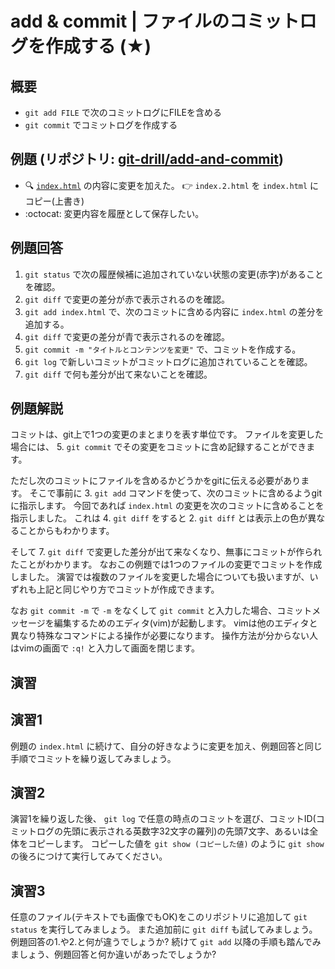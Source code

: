 # add & commit | ファイルのコミットログを作成する (★)

## 概要

- `git add FILE` で次のコミットログにFILEを含める
- `git commit` でコミットログを作成する

## 例題 (リポジトリ: [git-drill/add-and-commit](https://github.com/git-drill/add-and-commit))

- :mag: [`index.html`](url) の内容に変更を加えた。 :point_right: `index.2.html` を `index.html` にコピー(上書き)
- :octocat: 変更内容を履歴として保存したい。

## 例題回答

1. `git status` で次の履歴候補に追加されていない状態の変更(赤字)があることを確認。
2. `git diff` で変更の差分が赤で表示されるのを確認。
3. `git add index.html` で、次のコミットに含める内容に `index.html` の差分を追加する。
4. `git diff` で変更の差分が青で表示されるのを確認。
5. `git commit -m "タイトルとコンテンツを変更"` で、コミットを作成する。
6. `git log` で新しいコミットがコミットログに追加されていることを確認。
7. `git diff` で何も差分が出て来ないことを確認。

## 例題解説

コミットは、git上で1つの変更のまとまりを表す単位です。
ファイルを変更した場合には、 5. `git commit` でその変更をコミットに含め記録することができます。

ただし次のコミットにファイルを含めるかどうかをgitに伝える必要があります。
そこで事前に 3. `git add` コマンドを使って、次のコミットに含めるようgitに指示します。
今回であれば `index.html` の変更を次のコミットに含めることを指示しました。
これは 4. `git diff` をすると 2. `git diff` とは表示上の色が異なることからもわかります。

そして 7. `git diff` で変更した差分が出て来なくなり、無事にコミットが作られたことがわかります。
なおこの例題では1つのファイルの変更でコミットを作成しました。
演習では複数のファイルを変更した場合についても扱いますが、いずれも上記と同じやり方でコミットが作成できます。

なお `git commit -m` で `-m` をなくして `git commit` と入力した場合、コミットメッセージを編集するためのエディタ(vim)が起動します。
vimは他のエディタと異なり特殊なコマンドによる操作が必要になります。
操作方法が分からない人はvimの画面で `:q!` と入力して画面を閉じます。

## 演習

## 演習1

例題の `index.html` に続けて、自分の好きなように変更を加え、例題回答と同じ手順でコミットを繰り返してみましょう。

## 演習2

演習1を繰り返した後、 `git log` で任意の時点のコミットを選び、コミットID(コミットログの先頭に表示される英数字32文字の羅列)の先頭7文字、あるいは全体をコピーします。
コピーした値を `git show (コピーした値)` のように `git show` の後ろにつけて実行してみてください。

## 演習3

任意のファイル(テキストでも画像でもOK)をこのリポジトリに追加して `git status` を実行してみましょう。
また追加前に `git diff` も試してみましょう。
例題回答の1.や2.と何が違うでしょうか?
続けて `git add` 以降の手順も踏んでみましょう、例題回答と何か違いがあったでしょうか?

